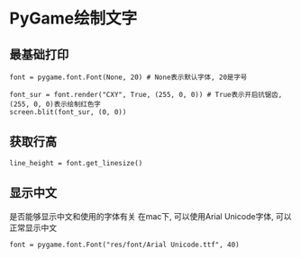 # PyGame绘制文字

## 最基础打印
```
font = pygame.font.Font(None, 20) # None表示默认字体, 20是字号

font_sur = font.render("CXY", True, (255, 0, 0)) # True表示开启抗锯齿, (255, 0, 0)表示绘制红色字
screen.blit(font_sur, (0, 0))

```

## 获取行高
`line_height = font.get_linesize()`

## 显示中文
是否能够显示中文和使用的字体有关
在mac下, 可以使用Arial Unicode字体, 可以正常显示中文
```
font = pygame.font.Font("res/font/Arial Unicode.ttf", 40)
```
